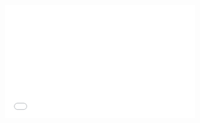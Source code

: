 <iframe width="100%" height="300" src="//jsrun.net/wJqKp/embedded/all/light/" allowfullscreen="allowfullscreen" frameborder="0"></iframe>